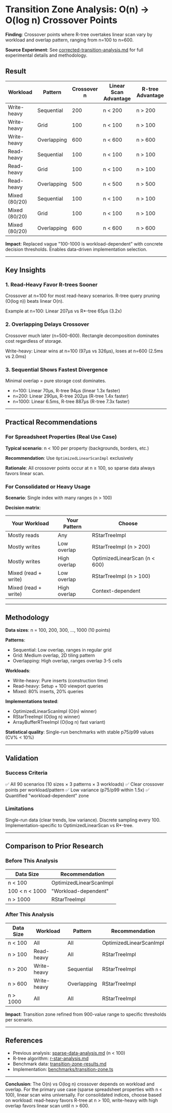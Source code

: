 # Transition Zone Analysis: O(n) → O(log n) Crossover Points

**Finding**: Crossover points where R-tree overtakes linear scan vary by workload and overlap pattern, ranging from n=100 to n=600.

**Source Experiment**: See [corrected-transition-analysis.md](../../archive/docs/experiments/corrected-transition-analysis.md) for full experimental details and methodology.

## Result

| Workload      | Pattern     | Crossover n | Linear Scan Advantage | R-tree Advantage |
| ------------- | ----------- | ----------- | --------------------- | ---------------- |
| Write-heavy   | Sequential  | 200         | n < 200               | n > 200          |
| Write-heavy   | Grid        | 100         | n < 100               | n > 100          |
| Write-heavy   | Overlapping | 600         | n < 600               | n > 600          |
| Read-heavy    | Sequential  | 100         | n < 100               | n > 100          |
| Read-heavy    | Grid        | 100         | n < 100               | n > 100          |
| Read-heavy    | Overlapping | 500         | n < 500               | n > 500          |
| Mixed (80/20) | Sequential  | 100         | n < 100               | n > 100          |
| Mixed (80/20) | Grid        | 100         | n < 100               | n > 100          |
| Mixed (80/20) | Overlapping | 600         | n < 600               | n > 600          |

**Impact**: Replaced vague "100-1000 is workload-dependent" with concrete decision thresholds. Enables data-driven implementation selection.

---

## Key Insights

### 1. Read-Heavy Favor R-trees Sooner

Crossover at n=100 for most read-heavy scenarios. R-tree query pruning (O(log n)) beats linear O(n).

Example at n=100: Linear 207µs vs R*-tree 65µs (3.2x)

### 2. Overlapping Delays Crossover

Crossover much later (n=500-600). Rectangle decomposition dominates cost regardless of storage.

Write-heavy: Linear wins at n=100 (97µs vs 326µs), loses at n=600 (2.5ms vs 2.0ms)

### 3. Sequential Shows Fastest Divergence

Minimal overlap = pure storage cost dominates.

- n=100: Linear 70µs, R-tree 94µs (linear 1.3x faster)
- n=200: Linear 290µs, R-tree 202µs (R-tree 1.4x faster)
- n=1000: Linear 6.5ms, R-tree 887µs (R-tree 7.3x faster)

---

## Practical Recommendations

### For Spreadsheet Properties (Real Use Case)

**Typical scenario**: n < 100 per property (backgrounds, borders, etc.)

**Recommendation**: Use `OptimizedLinearScanImpl` exclusively

**Rationale**: All crossover points occur at n ≥ 100, so sparse data always favors linear scan.

### For Consolidated or Heavy Usage

**Scenario**: Single index with many ranges (n > 100)

**Decision matrix**:

| Your Workload        | Your Pattern | Choose                        |
| -------------------- | ------------ | ----------------------------- |
| Mostly reads         | Any          | RStarTreeImpl                 |
| Mostly writes        | Low overlap  | RStarTreeImpl (n > 200)       |
| Mostly writes        | High overlap | OptimizedLinearScan (n < 600) |
| Mixed (read + write) | Low overlap  | RStarTreeImpl (n > 100)       |
| Mixed (read + write) | High overlap | Context-dependent             |

---

## Methodology

**Data sizes**: n = 100, 200, 300, ..., 1000 (10 points)

**Patterns**:

- Sequential: Low overlap, ranges in regular grid
- Grid: Medium overlap, 2D tiling pattern
- Overlapping: High overlap, ranges overlap 3-5 cells

**Workloads**:

- Write-heavy: Pure inserts (construction time)
- Read-heavy: Setup + 100 viewport queries
- Mixed: 80% inserts, 20% queries

**Implementations tested**:

- OptimizedLinearScanImpl (O(n) winner)
- RStarTreeImpl (O(log n) winner)
- ArrayBufferRTreeImpl (O(log n) fast variant)

**Statistical quality**: Single-run benchmarks with stable p75/p99 values (CV% < 10%)

---

## Validation

### Success Criteria

✅ All 90 scenarios (10 sizes × 3 patterns × 3 workloads)
✅ Clear crossover points per workload/pattern
✅ Low variance (p75/p99 within 1.5x)
✅ Quantified "workload-dependent" zone

### Limitations

Single-run data (clear trends, low variance). Discrete sampling every 100. Implementation-specific to OptimizedLinearScan vs R*-tree.

---

## Comparison to Prior Research

### Before This Analysis

| Data Size      | Recommendation          |
| -------------- | ----------------------- |
| n < 100        | OptimizedLinearScanImpl |
| 100 < n < 1000 | "Workload-dependent"    |
| n > 1000       | RStarTreeImpl           |

### After This Analysis

| Data Size | Workload    | Pattern     | Recommendation          |
| --------- | ----------- | ----------- | ----------------------- |
| n < 100   | All         | All         | OptimizedLinearScanImpl |
| n > 100   | Read-heavy  | All         | RStarTreeImpl           |
| n > 200   | Write-heavy | Sequential  | RStarTreeImpl           |
| n > 600   | Write-heavy | Overlapping | RStarTreeImpl           |
| n > 1000  | All         | All         | RStarTreeImpl           |

**Impact**: Transition zone refined from 900-value range to specific thresholds per scenario.

---

## References

- Previous analysis: [sparse-data-analysis.md](./sparse-data-analysis.md) (n < 100)
- R-tree algorithm: [r-star-analysis.md](./r-star-analysis.md)
- Benchmark data: [transition-zone-results.md](../active/experiments/transition-zone-results.md)
- Implementation: [benchmarks/transition-zone.ts](../../benchmarks/transition-zone.ts)

---

**Conclusion**: The O(n) vs O(log n) crossover depends on workload and overlap. For the primary use case (sparse spreadsheet properties with n < 100), linear scan wins universally. For consolidated indices, choose based on workload: read-heavy favors R-tree at n > 100, write-heavy with high overlap favors linear scan until n > 600.

